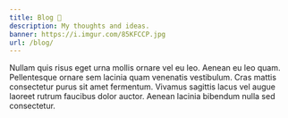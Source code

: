 ```yaml
---
title: Blog 📝️
description: My thoughts and ideas.
banner: https://i.imgur.com/85KFCCP.jpg
url: /blog/
---
```


Nullam quis risus eget urna mollis ornare vel eu leo. Aenean eu leo quam. Pellentesque ornare sem lacinia quam venenatis vestibulum. Cras mattis consectetur purus sit amet fermentum. Vivamus sagittis lacus vel augue laoreet rutrum faucibus dolor auctor. Aenean lacinia bibendum nulla sed consectetur.
